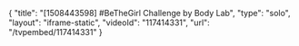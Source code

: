 {
    "title": "[1508443598] #BeTheGirl Challenge by Body Lab",
    "type": "solo",
    "layout": "iframe-static",
    "videoId": "117414331",
    "url": "\/tvpembed\/117414331"
}
